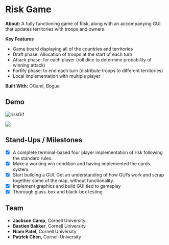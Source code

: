 # Risk Game

**About:** A fully functioning game of Risk, along with an accompanying GUI that updates territories with troops and owners.

**Key Features** 
- Game board displaying all of the countries and territories
- Draft phase: Allocation of troops at the start of each turn
- Attack phase: for each player (roll dice to determine probability of winning attack)
- Fortify phase: to end each turn (distribute troops to different territories)
- Local implementation with multiple player

**Built With:** OCaml, Bogue

## Demo
![riskGif](https://user-images.githubusercontent.com/37753577/179602615-f3d322d7-857f-451b-ad5b-64c09c386886.gif)

<img src="https://user-images.githubusercontent.com/37753577/179604335-dfd2adf8-682d-4133-92c5-2d478c613ac6.png">

## Stand-Ups / Milestones
- [x] A complete terminal-based four player implementation of risk following the standard rules.
- [x] Make a working win condition and having implemented the cards system.
- [x] Start building a GUI. Get an understanding of how GUI’s work and scrap together some of the map, without functionality.
- [x] Implement graphics and build GUI tied to gameplay
- [x] Thorough glass-box and black-box testing

## Team
- **Jackson Camp**, Cornell University
- **Bastien Bakker**, Cornell University
- **Niam Patel**, Cornell University
- **Patrick Chen**, Cornell University
